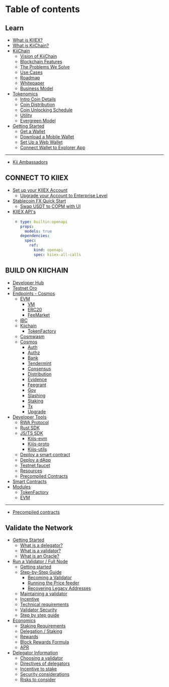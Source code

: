 # Table of contents

## Learn

* [What is KIIEX?](README.md)
* [What is KiiChain?](<README (1).md>)
* [KiiChain](learn/kiichain/README.md)
  * [Vision of KiiChain](learn/kiichain/vision-of-kiichain.md)
  * [Blockchain Features](learn/kiichain/blockchain-features.md)
  * [The Problems We Solve](learn/kiichain/the-problems-we-solve.md)
  * [Use Cases](learn/kiichain/use-cases.md)
  * [Roadmap](learn/kiichain/roadmap.md)
  * [Whitepaper](learn/kiichain/whitepaper.md)
  * [Business Model](learn/kiichain/business-model.md)
* [Tokenomics](learn/tokenomics/README.md)
  * [Intro Coin Details](learn/tokenomics/intro-coin-details.md)
  * [Coin Distribution](learn/tokenomics/coin-distribution.md)
  * [Coin Unlocking Schedule](learn/tokenomics/coin-unlocking-schedule.md)
  * [Utility](learn/tokenomics/utility.md)
  * [Evergreen Model](learn/tokenomics/evergreen-model.md)
* [Getting Started](learn/getting-started/README.md)
  * [Get a Wallet](learn/getting-started/get-a-wallet.md)
  * [Download a Mobile Wallet](learn/getting-started/download-a-mobile-wallet.md)
  * [Set Up a Web Wallet](learn/getting-started/set-up-a-web-wallet.md)
  * [Connect Wallet to Explorer App](learn/getting-started/connect-wallet-to-explorer-app.md)

***

* [Kii Ambassadors](kii-ambassadors.md)

## CONNECT TO KIIEX

* [Set up your KIIEX Account](connect-to-kiiex/set-up-your-kiiex-account/README.md)
  * [Upgrade your Account to Enterprise Level](connect-to-kiiex/set-up-your-kiiex-account/upgrade-your-account-to-enterprise-level.md)
* [Stablecoin FX Quick Start](connect-to-kiiex/stablecoin-fx-quick-start/README.md)
  * [Swap USDT to COPM with UI](connect-to-kiiex/stablecoin-fx-quick-start/swap-usdt-to-copm-with-ui.md)
* [KIIEX API's](connect-to-kiiex/kiiex-apis/README.md)
  * ```yaml
    type: builtin:openapi
    props:
      models: true
    dependencies:
      spec:
        ref:
          kind: openapi
          spec: kiiex-all-calls
    ```

## BUILD ON KIICHAIN

* [Developer Hub](build-on-kiichain/developer-hub.md)
* [Testnet Oro](build-on-kiichain/testnet-oro.md)
* [Endpoints - Cosmos](build-on-kiichain/endpoints-cosmos/README.md)
  * [EVM](build-on-kiichain/endpoints-cosmos/evm/README.md)
    * [VM](build-on-kiichain/endpoints-cosmos/evm/vm.md)
    * [ERC20](build-on-kiichain/endpoints-cosmos/evm/erc20.md)
    * [FeeMarket](build-on-kiichain/endpoints-cosmos/evm/feemarket.md)
  * [IBC](build-on-kiichain/endpoints-cosmos/ibc.md)
  * [Kiichain](build-on-kiichain/endpoints-cosmos/kiichain/README.md)
    * [TokenFactory](build-on-kiichain/endpoints-cosmos/kiichain/tokenfactory.md)
  * [Cosmwasm](build-on-kiichain/endpoints-cosmos/cosmwasm.md)
  * [Cosmos](build-on-kiichain/endpoints-cosmos/cosmos/README.md)
    * [Auth](build-on-kiichain/endpoints-cosmos/cosmos/auth.md)
    * [Authz](build-on-kiichain/endpoints-cosmos/cosmos/authz.md)
    * [Bank](build-on-kiichain/endpoints-cosmos/cosmos/bank.md)
    * [Tendermint](build-on-kiichain/endpoints-cosmos/cosmos/tendermint.md)
    * [Consensus](build-on-kiichain/endpoints-cosmos/cosmos/consensus.md)
    * [Distribution](build-on-kiichain/endpoints-cosmos/cosmos/distribution.md)
    * [Evidence](build-on-kiichain/endpoints-cosmos/cosmos/evidence.md)
    * [Feegrant](build-on-kiichain/endpoints-cosmos/cosmos/feegrant.md)
    * [Gov](build-on-kiichain/endpoints-cosmos/cosmos/gov.md)
    * [Slashing](build-on-kiichain/endpoints-cosmos/cosmos/slashing.md)
    * [Staking](build-on-kiichain/endpoints-cosmos/cosmos/staking.md)
    * [Tx](build-on-kiichain/endpoints-cosmos/cosmos/tx.md)
    * [Upgrade](build-on-kiichain/endpoints-cosmos/cosmos/upgrade.md)
* [Developer Tools](build-on-kiichain/developer-tools/README.md)
  * [RWA Protocol](build-on-kiichain/developer-tools/rwa-protocol.md)
  * [Rust SDK](build-on-kiichain/developer-tools/rust-sdk.md)
  * [JS/TS SDK](build-on-kiichain/developer-tools/js-ts-sdk/README.md)
    * [Kiijs-evm](build-on-kiichain/developer-tools/js-ts-sdk/kiijs-evm.md)
    * [Kiijs-proto](build-on-kiichain/developer-tools/js-ts-sdk/kiijs-proto.md)
    * [Kiijs-utils](build-on-kiichain/developer-tools/js-ts-sdk/kiijs-utils.md)
  * [Deploy a smart contract](build-on-kiichain/developer-tools/deploy-a-smart-contract.md)
  * [Deploy a dApp](build-on-kiichain/developer-tools/deploy-a-dapp.md)
  * [Testnet faucet](build-on-kiichain/developer-tools/testnet-faucet.md)
  * [Resources](build-on-kiichain/developer-tools/resources.md)
  * [Precompiled Contracts](build-on-kiichain/developer-tools/precompiled-contracts.md)
* [Smart Contracts](build-on-kiichain/smart-contracts.md)
* [Modules](build-on-kiichain/modules/README.md)
  * [TokenFactory](build-on-kiichain/modules/tokenfactory.md)
  * [EVM](build-on-kiichain/modules/evm.md)

***

* [Precompiled contracts](precompiled-contracts.md)

## Validate the Network

* [Getting Started](validate-the-network/getting-started/README.md)
  * [What is a delegator?](validate-the-network/getting-started/what-is-a-delegator.md)
  * [What is a validator?](validate-the-network/getting-started/what-is-a-validator.md)
  * [What is an Oracle?](validate-the-network/getting-started/what-is-an-oracle.md)
* [Run a Validator / Full Node](validate-the-network/run-a-validator-full-node/README.md)
  * [Getting started](validate-the-network/run-a-validator-full-node/getting-started.md)
  * [Step-by-Step Guide](validate-the-network/run-a-validator-full-node/step-by-step-guide/README.md)
    * [Becoming a Validator](validate-the-network/run-a-validator-full-node/step-by-step-guide/becoming-a-validator.md)
    * [Running the Price feeder](validate-the-network/run-a-validator-full-node/step-by-step-guide/running-the-price-feeder.md)
    * [Recovering Legacy Addresses](validate-the-network/run-a-validator-full-node/step-by-step-guide/recovering-legacy-addresses.md)
  * [Maintaining a validator](validate-the-network/run-a-validator-full-node/maintaining-a-validator.md)
  * [Incentive](validate-the-network/run-a-validator-full-node/incentive.md)
  * [Technical requirements](validate-the-network/run-a-validator-full-node/technical-requirements.md)
  * [Validator Security](validate-the-network/run-a-validator-full-node/validator-security.md)
  * [Step by step guide](validate-the-network/run-a-validator-full-node/step-by-step-guide-1.md)
* [Economics](validate-the-network/economics/README.md)
  * [Staking Requirements](validate-the-network/economics/staking-requirements.md)
  * [Delegation / Staking](validate-the-network/economics/delegation-staking.md)
  * [Rewards](validate-the-network/economics/rewards.md)
  * [Block Rewards Formula](validate-the-network/economics/block-rewards-formula.md)
  * [APR](validate-the-network/economics/apr.md)
* [Delegator Information](validate-the-network/delegator-information/README.md)
  * [Choosing a validator](validate-the-network/delegator-information/choosing-a-validator.md)
  * [Directives of delegators](validate-the-network/delegator-information/directives-of-delegators.md)
  * [Incentive to stake](validate-the-network/delegator-information/incentive-to-stake.md)
  * [Security considerations](validate-the-network/delegator-information/security-considerations.md)
  * [Risks to consider](validate-the-network/delegator-information/risks-to-consider.md)
